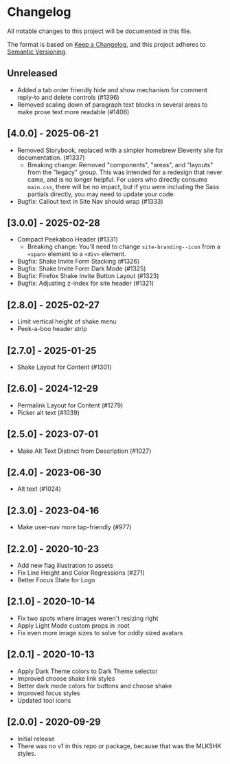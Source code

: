 # Changelog

All notable changes to this project will be documented in this file.

The format is based on [Keep a Changelog](https://keepachangelog.com/en/1.0.0/),
and this project adheres to [Semantic Versioning](https://semver.org/spec/v2.0.0.html).

## Unreleased

- Added a tab order friendly hide and show mechanism for comment reply-to and
  delete controls (#1396)
- Removed scaling down of paragraph text blocks in several areas to make prose text more readable (#1406)

## [4.0.0] - 2025-06-21

- Removed Storybook, replaced with a simpler homebrew Eleventy site for
  documentation. (#1337)
  - Breaking change: Removed "components", "areas", and "layouts" from the
    "legacy" group. This was intended for a redesign that never came, and
    is no longer helpful. For users who directly consume `main.css`, there
    will be no impact, but if you were including the Sass partials directly,
    you may need to update your code.
- Bugfix: Callout text in Site Nav should wrap (#1333)

## [3.0.0] - 2025-02-28

- Compact Peekaboo Header (#1331)
  - Breaking change: You'll need to change `site-branding--icon` from a `<span>`
    element to a `<div>` element.
- Bugfix: Shake Invite Form Stacking (#1326)
- Bugfix: Shake Invite Form Dark Mode (#1325)
- Bugfix: Firefox Shake Invite Button Layout (#1323)
- Bugfix: Adjusting z-index for site header (#1321)

## [2.8.0] - 2025-02-27

- Limit vertical height of shake menu
- Peek-a-boo header strip

## [2.7.0] - 2025-01-25

- Shake Layout for Content (#1301)

## [2.6.0] - 2024-12-29

- Permalink Layout for Content (#1279)
- Picker alt text (#1039)

## [2.5.0] - 2023-07-01

- Make Alt Text Distinct from Description (#1027)

## [2.4.0] - 2023-06-30

- Alt text (#1024)

## [2.3.0] - 2023-04-16

- Make user-nav more tap-friendly (#977)

## [2.2.0] - 2020-10-23

- Add new flag illustration to assets
- Fix Line Height and Color Regressions (#271)
- Better Focus State for Logo

## [2.1.0] - 2020-10-14

- Fix two spots where images weren't resizing right
- Apply Light Mode custom props in :root
- Fix even more image sizes to solve for oddly sized avatars

## [2.0.1] - 2020-10-13

- Apply Dark Theme colors to Dark Theme selector
- Improved choose shake link styles
- Better dark mode colors for buttons and choose shake
- Improved focus styles
- Updated tool icons

## [2.0.0] - 2020-09-29

- Initial release
- There was no v1 in this repo or package, because that was the MLKSHK styles.
